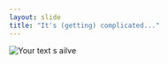 ```yaml
---
layout: slide
title: "It's (getting) complicated..."
---
```

![Your text s ailve](https://s3.amazonaws.com/media-p.slid.es/uploads/359808/images/1627300/GithubNapoleonDynamite.jpg)

